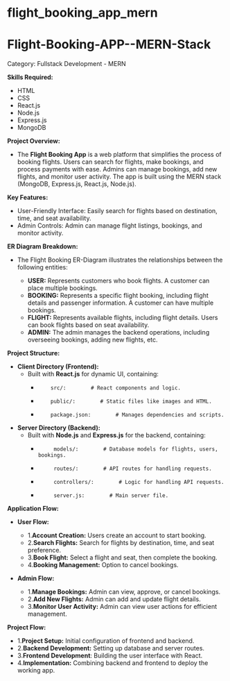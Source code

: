 # flight_booking_app_mern
# Flight-Booking-APP--MERN-Stack
Category: Fullstack Development - MERN

**Skills Required:**
- HTML
- CSS
- React.js
- Node.js
- Express.js
- MongoDB

**Project Overview:**

- The **Flight Booking App** is a web platform that simplifies the process of booking flights. Users can search for flights, make bookings, and process payments with ease. Admins can manage bookings, add new flights, and monitor user activity. The app is built using the MERN stack (MongoDB, Express.js, React.js, Node.js).
 

**Key Features:**
- User-Friendly Interface: Easily search for flights based on destination, time, and seat availability.
- Admin Controls: Admin can manage flight listings, bookings, and monitor activity.

**ER Diagram Breakdown:**
-  The Flight Booking ER-Diagram illustrates the relationships between the following entities:
 
   - **USER:** Represents customers who book flights. A customer can place multiple bookings.
   - **BOOKING:** Represents a specific flight booking, including flight details and passenger information. A customer can have multiple bookings.
   - **FLIGHT:** Represents available flights, including flight details. Users can book flights based on seat availability.
   - **ADMIN:** The admin manages the backend operations, including overseeing bookings, adding new flights, etc.

**Project Structure:**
- **Client Directory (Frontend):**
  -   Built with **React.js** for dynamic UI, containing:
       -         src/:        # React components and logic.
       -         public/:        # Static files like images and HTML.
       -         package.json:        # Manages dependencies and scripts.
    
- **Server Directory (Backend):**
    - Built with **Node.js** and **Express.js** for the backend, containing:
      -          models/:        # Database models for flights, users, bookings.
      -          routes/:        # API routes for handling requests.
      -          controllers/:        # Logic for handling API requests.
      -          server.js:        # Main server file.
    
**Application Flow:**
- **User Flow:**
  -   1.**Account Creation:** Users create an account to start booking.
  -   2.**Search Flights:** Search for flights by destination, time, and seat preference.
  -   3.**Book Flight:** Select a flight and seat, then complete the booking.
  -   4.**Booking Management:** Option to cancel bookings.
  
- **Admin Flow:**
  -   1.**Manage Bookings:** Admin can view, approve, or cancel bookings.
  -   2.**Add New Flights:** Admin can add and update flight details.
  -   3.**Monitor User Activity:** Admin can view user actions for efficient management.
  
**Project Flow:**
  - 1.**Project Setup:** Initial configuration of frontend and backend.
  - 2.**Backend Development:** Setting up database and server routes.
  - 3.**Frontend Development**: Building the user interface with React.
  - 4.**Implementation:** Combining backend and frontend to deploy the working app.
